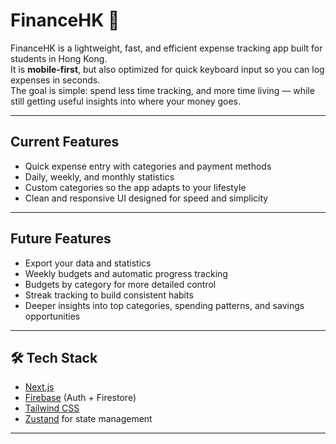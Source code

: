 # FinanceHK 💸

FinanceHK is a lightweight, fast, and efficient expense tracking app built for students in Hong Kong.  
It is **mobile-first**, but also optimized for quick keyboard input so you can log expenses in seconds.  
The goal is simple: spend less time tracking, and more time living — while still getting useful insights into where your money goes.

---

## Current Features

- Quick expense entry with categories and payment methods
- Daily, weekly, and monthly statistics
- Custom categories so the app adapts to your lifestyle
- Clean and responsive UI designed for speed and simplicity

---

## Future Features

- Export your data and statistics
- Weekly budgets and automatic progress tracking
- Budgets by category for more detailed control
- Streak tracking to build consistent habits
- Deeper insights into top categories, spending patterns, and savings opportunities

---

## 🛠️ Tech Stack

- [Next.js](https://nextjs.org/)
- [Firebase](https://firebase.google.com/) (Auth + Firestore)
- [Tailwind CSS](https://tailwindcss.com/)
- [Zustand](https://github.com/pmndrs/zustand) for state management

---
